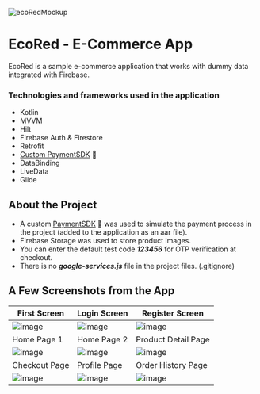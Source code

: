 ![ecoRedMockup](https://github.com/user-attachments/assets/d68c3ebb-321a-4046-952e-1b35910936ab)


# EcoRed - E-Commerce App
EcoRed is a sample e-commerce application that works with dummy data integrated with Firebase.

### Technologies and frameworks used in the application

- Kotlin
- MVVM
- Hilt
- Firebase Auth & Firestore
- Retrofit
- [Custom PaymentSDK](https://github.com/ozgurbaykal/PaymentSDK-EcoRed) 🔗
- DataBinding
- LiveData
- Glide

## About the Project

- A custom [PaymentSDK](https://github.com/ozgurbaykal/PaymentSDK-EcoRed) 🔗 was used to simulate the payment process in the project (added to the application as an aar file).
- Firebase Storage was used to store product images.
- You can enter the default test code ***123456*** for OTP verification at checkout.
- There is no ***google-services.js*** file in the project files. (.gitignore)

## A Few Screenshots from the App
| First Screen  | Login Screen |  Register Screen |
| ------------- | ------------- |------------- |
| ![image](https://github.com/user-attachments/assets/c72b2132-d676-42f5-b0ad-0bd028326ef2)  | ![image](https://github.com/user-attachments/assets/6cb9b796-82dd-49f6-be11-85bdb73009ae)  | ![image](https://github.com/user-attachments/assets/960ac660-dceb-4d93-bf3f-5ed5b1df6ef0) |
| Home Page 1  | Home Page 2 |  Product Detail Page |
| ![image](https://github.com/user-attachments/assets/c3d9b9af-281a-4e1c-b36b-98f4affbd8c1)  | ![image](https://github.com/user-attachments/assets/dbfff1db-52ef-4bef-97a7-36f68933cc5c)  | ![image](https://github.com/user-attachments/assets/b66bd10e-5163-4b40-899c-bc2d69ee3bdd) |
| Checkout Page  | Profile Page |  Order History Page |
| ![image](https://github.com/user-attachments/assets/ed089283-329d-4467-a4c0-336a68189d09)  | ![image](https://github.com/user-attachments/assets/3f063c66-5476-41e1-891a-e9f6b3d67d65)  | ![image](https://github.com/user-attachments/assets/4b3c35d2-63db-4595-94a3-78a54ca33063) |
